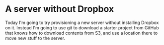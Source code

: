 # A server without Dropbox
Today I'm going to try provisioning a new server without installing Dropbox on it. Instead I'm going to use git to download a starter project from GitHub that knows how to download contents from S3, and use a location there to move new stuff to the server. 

